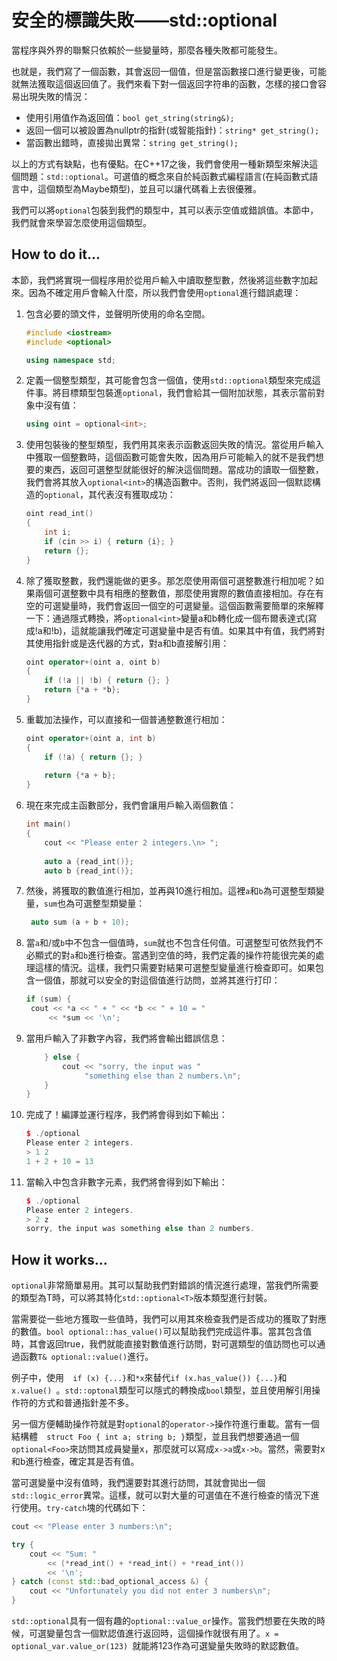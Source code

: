 # 安全的標識失敗——std::optional

當程序與外界的聯繫只依賴於一些變量時，那麼各種失敗都可能發生。

也就是，我們寫了一個函數，其會返回一個值，但是當函數接口進行變更後，可能就無法獲取這個返回值了。我們來看下對一個返回字符串的函數，怎樣的接口會容易出現失敗的情況：

- 使用引用值作為返回值：`bool get_string(string&);`
- 返回一個可以被設置為nullptr的指針(或智能指針)：`string* get_string();`
- 當函數出錯時，直接拋出異常：`string get_string();`

以上的方式有缺點，也有優點。在C++17之後，我們會使用一種新類型來解決這個問題：`std::optional`。可選值的概念來自於純函數式編程語言(在純函數式語言中，這個類型為Maybe類型)，並且可以讓代碼看上去很優雅。

我們可以將`optional`包裝到我們的類型中，其可以表示空值或錯誤值。本節中，我們就會來學習怎麼使用這個類型。

## How to do it...

本節，我們將實現一個程序用於從用戶輸入中讀取整型數，然後將這些數字加起來。因為不確定用戶會輸入什麼，所以我們會使用`optional`進行錯誤處理：

1. 包含必要的頭文件，並聲明所使用的命名空間。

   ```c++
   #include <iostream>
   #include <optional>
   
   using namespace std; 
   ```

2. 定義一個整型類型，其可能會包含一個值，使用`std::optional`類型來完成這件事。將目標類型包裝進`optional`，我們會給其一個附加狀態，其表示當前對象中沒有值：

   ```c++
   using oint = optional<int>;
   ```

3. 使用包裝後的整型類型，我們用其來表示函數返回失敗的情況。當從用戶輸入中獲取一個整數時，這個函數可能會失敗，因為用戶可能輸入的就不是我們想要的東西，返回可選整型就能很好的解決這個問題。當成功的讀取一個整數，我們會將其放入`optional<int>`的構造函數中。否則，我們將返回一個默認構造的`optional`，其代表沒有獲取成功：

   ```c++
   oint read_int()
   {
       int i;
       if (cin >> i) { return {i}; }
       return {};
   }
   ```

4. 除了獲取整數，我們還能做的更多。那怎麼使用兩個可選整數進行相加呢？如果兩個可選整數中具有相應的整數值，那麼使用實際的數值直接相加。存在有空的可選變量時，我們會返回一個空的可選變量。這個函數需要簡單的來解釋一下：通過隱式轉換，將`optional<int>`變量a和b轉化成一個布爾表達式(寫成!a和!b)，這就能讓我們確定可選變量中是否有值。如果其中有值，我們將對其使用指針或是迭代器的方式，對a和b直接解引用：

   ```c++
   oint operator+(oint a, oint b)
   {
       if (!a || !b) { return {}; }
       return {*a + *b};
   }
   ```

5. 重載加法操作，可以直接和一個普通整數進行相加：

   ```c++
   oint operator+(oint a, int b)
   {
       if (!a) { return {}; }
       
       return {*a + b};
   }
   ```

6. 現在來完成主函數部分，我們會讓用戶輸入兩個數值：

   ```c++
   int main()
   {
       cout << "Please enter 2 integers.\n> ";
       
       auto a {read_int()};
       auto b {read_int()}; 
   ```

7. 然後，將獲取的數值進行相加，並再與10進行相加。這裡`a`和`b`為可選整型類變量，`sum`也為可選整型類變量：

   ```c++
   	auto sum (a + b + 10);
   ```

8. 當`a`和/或`b`中不包含一個值時，`sum`就也不包含任何值。可選整型可依然我們不必顯式的對`a`和`b`進行檢查。當遇到空值的時，我們定義的操作符能很完美的處理這樣的情況。這樣，我們只需要對結果可選整型變量進行檢查即可。如果包含一個值，那就可以安全的對這個值進行訪問，並將其進行打印：

   ```c++
   if (sum) {
   	cout << *a << " + " << *b << " + 10 = "
   		<< *sum << '\n';
   ```

9. 當用戶輸入了非數字內容，我們將會輸出錯誤信息：

   ```c++
       } else {
           cout << "sorry, the input was "
           		"something else than 2 numbers.\n";
       }
   }
   ```

10. 完成了！編譯並運行程序，我們將會得到如下輸出：

    ```c++
    $ ./optional
    Please enter 2 integers.
    > 1 2
    1 + 2 + 10 = 13
    ```

11. 當輸入中包含非數字元素，我們將會得到如下輸出：

    ```c++
    $ ./optional
    Please enter 2 integers.
    > 2 z
    sorry, the input was something else than 2 numbers.
    ```

## How it works...

`optional`非常簡單易用。其可以幫助我們對錯誤的情況進行處理，當我們所需要的類型為T時，可以將其特化`std::optional<T>`版本類型進行封裝。

當需要從一些地方獲取一些值時，我們可以用其來檢查我們是否成功的獲取了對應的數值。`bool optional::has_value()`可以幫助我們完成這件事。當其包含值時，其會返回true，我們就能直接對數值進行訪問，對可選類型的值訪問也可以通過函數`T& optional::value()`進行。

例子中，使用`  if (x) {...}`和`*x`來替代`if (x.has_value()) {...}`和`x.value() `。`std::optonal`類型可以隱式的轉換成`bool`類型，並且使用解引用操作符的方式和普通指針差不多。

另一個方便輔助操作符就是對`optional`的`operator->`操作符進行重載。當有一個結構體`  struct Foo { int a; string b; }`類型，並且我們想要通過一個`optional<Foo>`來訪問其成員變量x，那麼就可以寫成`x->a`或`x->b`。當然，需要對x和b進行檢查，確定其是否有值。

當可選變量中沒有值時，我們還要對其進行訪問，其就會拋出一個`std::logic_error`異常。這樣，就可以對大量的可選值在不進行檢查的情況下進行使用。`try-catch`塊的代碼如下：

```c++
cout << "Please enter 3 numbers:\n";

try {
	cout << "Sum: "
		<< (*read_int() + *read_int() + *read_int())
		<< '\n';
} catch (const std::bad_optional_access &) {
	cout << "Unfortunately you did not enter 3 numbers\n";
}
```

`std::optional`具有一個有趣的`optional::value_or`操作。當我們想要在失敗的時候，可選變量包含一個默認值進行返回時，這個操作就很有用了。`x = optional_var.value_or(123) `就能將123作為可選變量失敗時的默認數值。